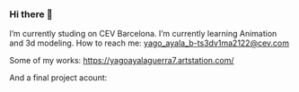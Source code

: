### Hi there 👋

I’m currently studing on CEV Barcelona. I’m currently learning Animation and 3d modeling.
 How to reach me: yago_ayala_b-ts3dv1ma2122@cev.com
 
 Some of my works: https://yagoayalaguerra7.artstation.com/
 
 And a final project acount:
 
 
